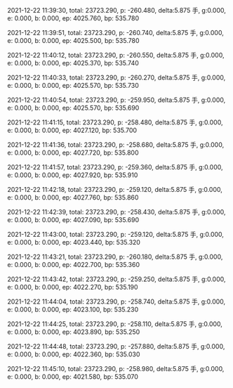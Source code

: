 2021-12-22 11:39:30, total: 23723.290, p: -260.480, delta:5.875 手, g:0.000, e: 0.000, b: 0.000, ep: 4025.760, bp: 535.780

2021-12-22 11:39:51, total: 23723.290, p: -260.740, delta:5.875 手, g:0.000, e: 0.000, b: 0.000, ep: 4025.500, bp: 535.780

2021-12-22 11:40:12, total: 23723.290, p: -260.550, delta:5.875 手, g:0.000, e: 0.000, b: 0.000, ep: 4025.370, bp: 535.740

2021-12-22 11:40:33, total: 23723.290, p: -260.270, delta:5.875 手, g:0.000, e: 0.000, b: 0.000, ep: 4025.570, bp: 535.730

2021-12-22 11:40:54, total: 23723.290, p: -259.950, delta:5.875 手, g:0.000, e: 0.000, b: 0.000, ep: 4025.570, bp: 535.690

2021-12-22 11:41:15, total: 23723.290, p: -258.480, delta:5.875 手, g:0.000, e: 0.000, b: 0.000, ep: 4027.120, bp: 535.700

2021-12-22 11:41:36, total: 23723.290, p: -258.680, delta:5.875 手, g:0.000, e: 0.000, b: 0.000, ep: 4027.720, bp: 535.800

2021-12-22 11:41:57, total: 23723.290, p: -259.360, delta:5.875 手, g:0.000, e: 0.000, b: 0.000, ep: 4027.920, bp: 535.910

2021-12-22 11:42:18, total: 23723.290, p: -259.120, delta:5.875 手, g:0.000, e: 0.000, b: 0.000, ep: 4027.760, bp: 535.860

2021-12-22 11:42:39, total: 23723.290, p: -258.430, delta:5.875 手, g:0.000, e: 0.000, b: 0.000, ep: 4027.090, bp: 535.690

2021-12-22 11:43:00, total: 23723.290, p: -259.120, delta:5.875 手, g:0.000, e: 0.000, b: 0.000, ep: 4023.440, bp: 535.320

2021-12-22 11:43:21, total: 23723.290, p: -260.180, delta:5.875 手, g:0.000, e: 0.000, b: 0.000, ep: 4022.700, bp: 535.360

2021-12-22 11:43:42, total: 23723.290, p: -259.250, delta:5.875 手, g:0.000, e: 0.000, b: 0.000, ep: 4022.270, bp: 535.190

2021-12-22 11:44:04, total: 23723.290, p: -258.740, delta:5.875 手, g:0.000, e: 0.000, b: 0.000, ep: 4023.100, bp: 535.230

2021-12-22 11:44:25, total: 23723.290, p: -258.110, delta:5.875 手, g:0.000, e: 0.000, b: 0.000, ep: 4023.890, bp: 535.250

2021-12-22 11:44:48, total: 23723.290, p: -257.880, delta:5.875 手, g:0.000, e: 0.000, b: 0.000, ep: 4022.360, bp: 535.030

2021-12-22 11:45:10, total: 23723.290, p: -258.980, delta:5.875 手, g:0.000, e: 0.000, b: 0.000, ep: 4021.580, bp: 535.070